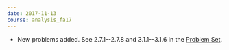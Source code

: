 ```yaml
---
date: 2017-11-13
course: analysis_fa17
---
```


- New problems added. See 2.7.1--2.7.8 and 3.1.1--3.1.6 in the [Problem Set](http://ckottke.ncf.edu/analysis/script.pdf).
